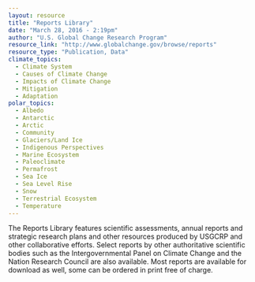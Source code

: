 ```yaml
---
layout: resource
title: "Reports Library"
date: "March 28, 2016 - 2:19pm"
author: "U.S. Global Change Research Program"
resource_link: "http://www.globalchange.gov/browse/reports"
resource_type: "Publication, Data"
climate_topics:
  - Climate System
  - Causes of Climate Change
  - Impacts of Climate Change
  - Mitigation
  - Adaptation
polar_topics:
  - Albedo
  - Antarctic
  - Arctic
  - Community
  - Glaciers/Land Ice
  - Indigenous Perspectives
  - Marine Ecosystem
  - Paleoclimate
  - Permafrost
  - Sea Ice
  - Sea Level Rise
  - Snow
  - Terrestrial Ecosystem
  - Temperature
---
```


The Reports Library features scientific assessments, annual reports and strategic research plans and other resources produced by USGCRP and other collaborative efforts. Select reports by other authoritative scientific bodies such as the Intergovernmental Panel on Climate Change and the Nation Research Council are also available. Most reports are available for download as well, some can be ordered in print free of charge.